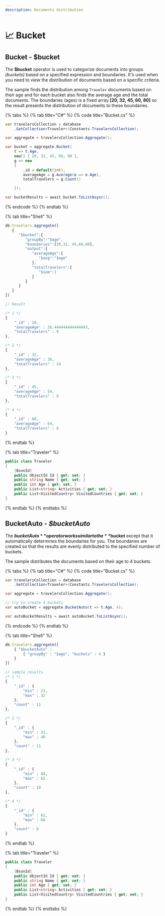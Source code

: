 ```yaml
---
description: Documents distribution
---
```


# 📈 Bucket

## Bucket - $bucket

The **$bucket** operator is used to categorize documents into groups _\(buckets\)_ based on a specified expression and boundaries. It's used when you need to view the distribution of documents based on a specific criteria.

The sample finds the distribution among `Traveler` documents based on their age and for each bucket also finds the average age and the total documents. The boundaries \(ages\) is a fixed array **\[20, 32, 45, 60, 80\]** so the result presents the distribution of documents to these boundaries.

{% tabs %}
{% tab title="C\#" %}
{% code title="Bucket.cs" %}
```csharp
var travelersCollection = database
    .GetCollection<Traveler>(Constants.TravelersCollection);

var aggregate = travelersCollection.Aggregate();

var bucket = aggregate.Bucket(
    t => t.Age,
    new[] { 20, 32, 45, 60, 80 },
    g => new
    {
        _id = default(int),
        averageAge = g.Average(e => e.Age),
        totalTravelers = g.Count()

    });

var bucketResults = await bucket.ToListAsync();
```
{% endcode %}
{% endtab %}

{% tab title="Shell" %}
```javascript
db.travelers.aggregate([
   {
      "$bucket":{
         "groupBy":"$age",
         "boundaries":[20,32, 45,60,80],
         "output":{
            "averageAge":{
               "$avg":"$age"
            },
            "totalTravelers":{
               "$sum":1
            }
         }
      }
   }
])

// Result

/* 1 */
{
	"_id" : 20,
	"averageAge" : 26.444444444444443,
	"totalTravelers" : 9
},

/* 2 */
{
	"_id" : 32,
	"averageAge" : 36,
	"totalTravelers" : 14
},

/* 3 */
{
	"_id" : 45,
	"averageAge" : 54,
	"totalTravelers" : 9
},

/* 4 */
{
	"_id" : 60,
	"averageAge" : 64,
	"totalTravelers" : 8
}
```
{% endtab %}

{% tab title="Traveler" %}
```csharp
public class Traveler
{
    [BsonId]
    public ObjectId Id { get; set; }
    public string Name { get; set; }
    public int Age { get; set; }
    public List<string> Activities { get; set; }
    public List<VisitedCountry> VisitedCountries { get; set; }
}
```
{% endtab %}
{% endtabs %}

## BucketAuto - _$bucketAuto_

The **$bucketAuto** operator works similar to the **$bucket** except that it automatically determines the boundaries for you. The boundaries are created so that the results are evenly distributed to the specified number of buckets.

The sample distributes the documents based on their age to 4 buckets.

{% tabs %}
{% tab title="C\#" %}
{% code title="Bucket.cs" %}
```csharp
var travelersCollection = database
    .GetCollection<Traveler>(Constants.TravelersCollection);

var aggregate = travelersCollection.Aggregate();

// try to create 4 buckets
var autoBucket = aggregate.BucketAuto(t => t.Age, 4);

var autoBucketResults = await autoBucket.ToListAsync();
```
{% endcode %}
{% endtab %}

{% tab title="Shell" %}
```javascript
db.travelers.aggregate([
    { "$bucketAuto" : 
        { "groupBy" : "$age", "buckets" : 4 } 
    }
])

// sample results
/* 1 */
{
	"_id" : {
		"min" : 23,
		"max" : 32
	},
	"count" : 11
},

/* 2 */
{
	"_id" : {
		"min" : 32,
		"max" : 48
	},
	"count" : 11
},

/* 3 */
{
	"_id" : {
		"min" : 48,
		"max" : 62
	},
	"count" : 10
},

/* 4 */
{
	"_id" : {
		"min" : 62,
		"max" : 68
	},
	"count" : 8
}
```
{% endtab %}

{% tab title="Traveler" %}
```csharp
public class Traveler
{
    [BsonId]
    public ObjectId Id { get; set; }
    public string Name { get; set; }
    public int Age { get; set; }
    public List<string> Activities { get; set; }
    public List<VisitedCountry> VisitedCountries { get; set; }
}
```
{% endtab %}
{% endtabs %}

